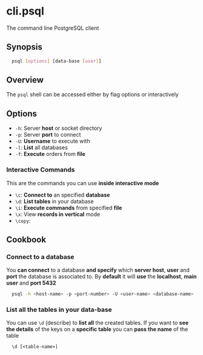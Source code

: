 # cli.psql

The command line PostgreSQL client

## Synopsis

```sh
  psql [options] [data-base [user]]
```

## Overview

The `psql` shell can be accessed either by flag options or interactively

## Options

- `-h`: Server **host** or socket directory
- `-p`: Server **port** to connect
- `-U`: **Username** to execute with
- `-l`: **List** all databases
- `-f`: **Execute** orders from **file**

### Interactive Commands

This are the commands you can use **inside interactive mode**

- `\c`: **Connect to** an specified **database**
- `\d`: **List tables** in your database
- `\i`: **Execute commands** from specified **file**
- `\x`: View **records in vertical** mode
- `\copy`:

## Cookbook

### Connect to a database

You **can connect** to a database **and specify** which **server host**,
**user** and **port** the database is associated to. By **default** it will
**use** the **localhost**, **main user** and **port 5432**

```sh
  psql -h <host-name> -p <port-number> -U <user-name> <database-name>
```

### List all the tables in your data-base

You can use `\d` (describe) to **list all** the created tables. If you want to
**see the details** of the keys on a **specific table** you can **pass the
name** of the table

```language
  \d [<table-name>]
```
